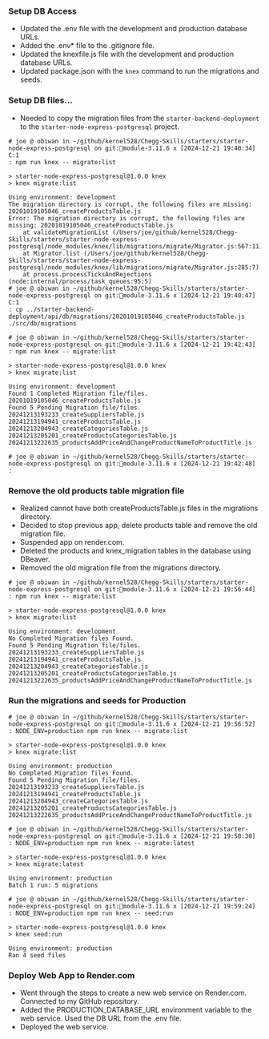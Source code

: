 ### Setup DB Access
- Updated the .env file with the development and production database URLs.
- Added the .env* file to the .gitignore file.
- Updated the knexfile.js file with the development and production database URLs.
- Updated package.json with the `knex` command to run the migrations and seeds.

### Setup DB files...
- Needed to copy the migration files from the `starter-backend-deployment` to the `starter-node-express-postgresql` project.
```aiignore
# joe @ obiwan in ~/github/kernel528/Chegg-Skills/starters/starter-node-express-postgresql on git:module-3.11.6 x [2024-12-21 19:40:34] C:1 
: npm run knex -- migrate:list   

> starter-node-express-postgresql@1.0.0 knex
> knex migrate:list

Using environment: development
The migration directory is corrupt, the following files are missing: 20201019105046_createProductsTable.js
Error: The migration directory is corrupt, the following files are missing: 20201019105046_createProductsTable.js
    at validateMigrationList (/Users/joe/github/kernel528/Chegg-Skills/starters/starter-node-express-postgresql/node_modules/knex/lib/migrations/migrate/Migrator.js:567:11)
    at Migrator.list (/Users/joe/github/kernel528/Chegg-Skills/starters/starter-node-express-postgresql/node_modules/knex/lib/migrations/migrate/Migrator.js:285:7)
    at process.processTicksAndRejections (node:internal/process/task_queues:95:5)
# joe @ obiwan in ~/github/kernel528/Chegg-Skills/starters/starter-node-express-postgresql on git:module-3.11.6 x [2024-12-21 19:40:47] C:1 
: cp ../starter-backend-deployment/api/db/migrations/20201019105046_createProductsTable.js ./src/db/migrations 

# joe @ obiwan in ~/github/kernel528/Chegg-Skills/starters/starter-node-express-postgresql on git:module-3.11.6 x [2024-12-21 19:42:43]
: npm run knex -- migrate:list                                                                                

> starter-node-express-postgresql@1.0.0 knex
> knex migrate:list

Using environment: development
Found 1 Completed Migration file/files.
20201019105046_createProductsTable.js
Found 5 Pending Migration file/files.
20241213193233_createSuppliersTable.js
20241213194941_createProductsTable.js
20241213204943_createCategoriesTable.js
20241213205201_createProductsCategoriesTable.js
20241213222635_productsAddPriceAndChangeProductNameToProductTitle.js

# joe @ obiwan in ~/github/kernel528/Chegg-Skills/starters/starter-node-express-postgresql on git:module-3.11.6 x [2024-12-21 19:42:48]
: 
```
### Remove the old products table migration file
- Realized cannot have both createProductsTable.js files in the migrations directory.
- Decided to stop previous app, delete products table and remove the old migration file.
- Suspended app on render.com.
- Deleted the products and knex_migration tables in the database using DBeaver.
- Removed the old migration file from the migrations directory.
```aiignore
# joe @ obiwan in ~/github/kernel528/Chegg-Skills/starters/starter-node-express-postgresql on git:module-3.11.6 x [2024-12-21 19:56:44]
: npm run knex -- migrate:list  

> starter-node-express-postgresql@1.0.0 knex
> knex migrate:list

Using environment: development
No Completed Migration files Found.
Found 5 Pending Migration file/files.
20241213193233_createSuppliersTable.js
20241213194941_createProductsTable.js
20241213204943_createCategoriesTable.js
20241213205201_createProductsCategoriesTable.js
20241213222635_productsAddPriceAndChangeProductNameToProductTitle.js
```

### Run the migrations and seeds for Production
```aiignore
# joe @ obiwan in ~/github/kernel528/Chegg-Skills/starters/starter-node-express-postgresql on git:module-3.11.6 x [2024-12-21 19:56:52]
: NODE_ENV=production npm run knex -- migrate:list  

> starter-node-express-postgresql@1.0.0 knex
> knex migrate:list

Using environment: production
No Completed Migration files Found.
Found 5 Pending Migration file/files.
20241213193233_createSuppliersTable.js
20241213194941_createProductsTable.js
20241213204943_createCategoriesTable.js
20241213205201_createProductsCategoriesTable.js
20241213222635_productsAddPriceAndChangeProductNameToProductTitle.js

# joe @ obiwan in ~/github/kernel528/Chegg-Skills/starters/starter-node-express-postgresql on git:module-3.11.6 x [2024-12-21 19:58:30]
: NODE_ENV=production npm run knex -- migrate:latest

> starter-node-express-postgresql@1.0.0 knex
> knex migrate:latest

Using environment: production
Batch 1 run: 5 migrations

# joe @ obiwan in ~/github/kernel528/Chegg-Skills/starters/starter-node-express-postgresql on git:module-3.11.6 x [2024-12-21 19:59:24]
: NODE_ENV=production npm run knex -- seed:run      

> starter-node-express-postgresql@1.0.0 knex
> knex seed:run

Using environment: production
Ran 4 seed files
```

### Deploy Web App to Render.com
- Went through the steps to create a new web service on Render.com.  Connected to my GitHub repository.
- Added the PRODUCTION_DATABASE_URL environment variable to the web service.  Used the DB URL from the .env file.
- Deployed the web service.